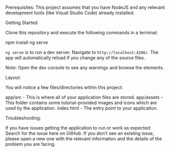 Prerequisites:
This project assumes that you have NodeJS and any relevant development tools (like Visual Studio Code) already installed.

Getting Started

Clone this repository and execute the following commands in a terminal:

npm install
ng serve

`ng serve` is to run a dev server. Navigate to `http://localhost:4200/`. The app will automatically reload if you change any of the source files.


Note: Open the dev console to see any warnings and browse the elements.

Layout:

You will notice a few files/directories within this project:

app/src - This is where all of your application files are stored.
app/assets - This folder contains some tutorial-provided images and icons which are used by the application.
index.html - The entry point to your application. 

Troubleshooting:

If you have issues getting the application to run or work as expected:
Search for the issue here on GitHub. If you don't see an existing issue, please open a new one with the relevant information and the details of the problem you are facing.

